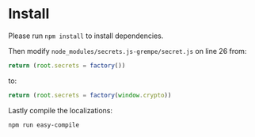 # Install

Please run `npm install` to install dependencies.

Then modify `node_modules/secrets.js-grempe/secret.js` on line 26 from:
```js
return (root.secrets = factory())
```

to:
```js
return (root.secrets = factory(window.crypto))
```

Lastly compile the localizations:
```bash
npm run easy-compile
```

